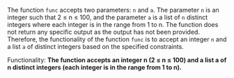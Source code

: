 The function `func` accepts two parameters: `n` and `a`. The parameter `n` is an integer such that 2 ≤ n ≤ 100, and the parameter `a` is a list of `n` distinct integers where each integer is in the range from 1 to n. The function does not return any specific output as the output has not been provided. Therefore, the functionality of the function `func` is to accept an integer `n` and a list `a` of distinct integers based on the specified constraints. 

Functionality: **The function accepts an integer n (2 ≤ n ≤ 100) and a list a of n distinct integers (each integer is in the range from 1 to n).**